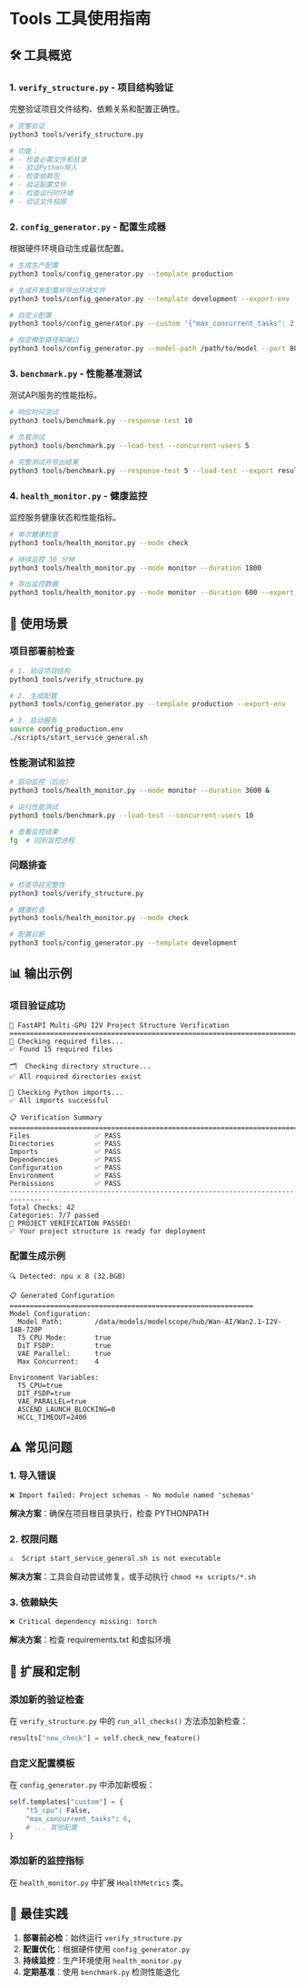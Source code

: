 # Tools 工具使用指南

## 🛠️ 工具概览

### 1. `verify_structure.py` - 项目结构验证
完整验证项目文件结构、依赖关系和配置正确性。

```bash
# 完整验证
python3 tools/verify_structure.py

# 功能：
# - 检查必需文件和目录
# - 验证Python导入
# - 检查依赖包
# - 验证配置文件
# - 检查运行时环境
# - 验证文件权限
```

### 2. `config_generator.py` - 配置生成器
根据硬件环境自动生成最优配置。

```bash
# 生成生产配置
python3 tools/config_generator.py --template production

# 生成开发配置并导出环境文件
python3 tools/config_generator.py --template development --export-env

# 自定义配置
python3 tools/config_generator.py --custom '{"max_concurrent_tasks": 2, "t5_cpu": false}'

# 指定模型路径和端口
python3 tools/config_generator.py --model-path /path/to/model --port 8080
```

### 3. `benchmark.py` - 性能基准测试
测试API服务的性能指标。

```bash
# 响应时间测试
python3 tools/benchmark.py --response-test 10

# 负载测试
python3 tools/benchmark.py --load-test --concurrent-users 5

# 完整测试并导出结果
python3 tools/benchmark.py --response-test 5 --load-test --export results.json
```

### 4. `health_monitor.py` - 健康监控
监控服务健康状态和性能指标。

```bash
# 单次健康检查
python3 tools/health_monitor.py --mode check

# 持续监控 30 分钟
python3 tools/health_monitor.py --mode monitor --duration 1800

# 导出监控数据
python3 tools/health_monitor.py --mode monitor --duration 600 --export health_data.json
```

## 🚀 使用场景

### 项目部署前检查
```bash
# 1. 验证项目结构
python3 tools/verify_structure.py

# 2. 生成配置
python3 tools/config_generator.py --template production --export-env

# 3. 启动服务
source config_production.env
./scripts/start_service_general.sh
```

### 性能测试和监控
```bash
# 启动监控（后台）
python3 tools/health_monitor.py --mode monitor --duration 3600 &

# 运行性能测试
python3 tools/benchmark.py --load-test --concurrent-users 10

# 查看监控结果
fg  # 回到监控进程
```

### 问题排查
```bash
# 检查项目完整性
python3 tools/verify_structure.py

# 健康检查
python3 tools/health_monitor.py --mode check

# 配置诊断
python3 tools/config_generator.py --template development
```

## 📊 输出示例

### 项目验证成功
```
🚀 FastAPI Multi-GPU I2V Project Structure Verification
================================================================================
📄 Checking required files...
✅ Found 15 required files

🗂️  Checking directory structure...
✅ All required directories exist

🐍 Checking Python imports...
✅ All imports successful

📋 Verification Summary
================================================================================
Files                ✅ PASS
Directories          ✅ PASS
Imports              ✅ PASS
Dependencies         ✅ PASS
Configuration        ✅ PASS
Environment          ✅ PASS
Permissions          ✅ PASS
--------------------------------------------------------------------------------
Total Checks: 42
Categories: 7/7 passed
🎉 PROJECT VERIFICATION PASSED!
✅ Your project structure is ready for deployment
```

### 配置生成示例
```
🔍 Detected: npu x 8 (32.0GB)

📋 Generated Configuration
============================================================
Model Configuration:
  Model Path:        /data/models/modelscope/hub/Wan-AI/Wan2.1-I2V-14B-720P
  T5 CPU Mode:       true
  DiT FSDP:          true
  VAE Parallel:      true
  Max Concurrent:    4

Environment Variables:
  T5_CPU=true
  DIT_FSDP=true
  VAE_PARALLEL=true
  ASCEND_LAUNCH_BLOCKING=0
  HCCL_TIMEOUT=2400
```

## ⚠️ 常见问题

### 1. 导入错误
```
❌ Import failed: Project schemas - No module named 'schemas'
```
**解决方案**：确保在项目根目录执行，检查 PYTHONPATH

### 2. 权限问题
```
⚠️  Script start_service_general.sh is not executable
```
**解决方案**：工具会自动尝试修复，或手动执行 `chmod +x scripts/*.sh`

### 3. 依赖缺失
```
❌ Critical dependency missing: torch
```
**解决方案**：检查 requirements.txt 和虚拟环境

## 🔧 扩展和定制

### 添加新的验证检查
在 `verify_structure.py` 中的 `run_all_checks()` 方法添加新检查：

```python
results["new_check"] = self.check_new_feature()
```

### 自定义配置模板
在 `config_generator.py` 中添加新模板：

```python
self.templates["custom"] = {
    "t5_cpu": False,
    "max_concurrent_tasks": 6,
    # ... 其他配置
}
```

### 添加新的监控指标
在 `health_monitor.py` 中扩展 `HealthMetrics` 类。

## 🎯 最佳实践

1. **部署前必检**：始终运行 `verify_structure.py`
2. **配置优化**：根据硬件使用 `config_generator.py`
3. **持续监控**：生产环境使用 `health_monitor.py`
4. **定期基准**：使用 `benchmark.py` 检测性能退化